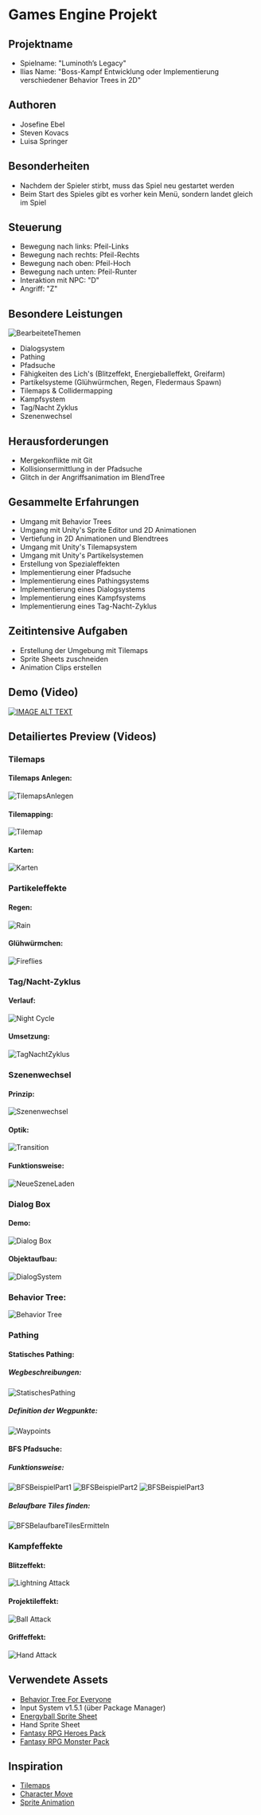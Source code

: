 # Games Engine Projekt

## Projektname
- Spielname: "Luminoth’s Legacy"
- Ilias Name: "Boss-Kampf Entwicklung oder Implementierung verschiedener Behavior Trees in 2D"

## Authoren
- Josefine Ebel
- Steven Kovacs
- Luisa Springer

## Besonderheiten
- Nachdem der Spieler stirbt, muss das Spiel neu gestartet werden
- Beim Start des Spieles gibt es vorher kein Menü, sondern landet gleich im Spiel

## Steuerung
- Bewegung nach links: Pfeil-Links
- Bewegung nach rechts: Pfeil-Rechts
- Bewegung nach oben: Pfeil-Hoch
- Bewegung nach unten: Pfeil-Runter
- Interaktion mit NPC: "D"
- Angriff: "Z"

## Besondere Leistungen
![BearbeiteteThemen](https://github.com/Meloweh/GE1/assets/49780209/3bfeeb27-e83b-4c00-90fb-f40f6595da45)
- Dialogsystem
- Pathing
- Pfadsuche
- Fähigkeiten des Lich's (Blitzeffekt, Energieballeffekt, Greifarm)
- Partikelsysteme (Glühwürmchen, Regen, Fledermaus Spawn)
- Tilemaps & Collidermapping
- Kampfsystem
- Tag/Nacht Zyklus
- Szenenwechsel

## Herausforderungen
- Mergekonflikte mit Git
- Kollisionsermittlung in der Pfadsuche
- Glitch in der Angriffsanimation im BlendTree

## Gesammelte Erfahrungen
- Umgang mit Behavior Trees
- Umgang mit Unity's Sprite Editor und 2D Animationen
- Vertiefung in 2D Animationen und Blendtrees
- Umgang mit Unity's Tilemapsystem
- Umgang mit Unity's Partikelsystemen
- Erstellung von Spezialeffekten
- Implementierung einer Pfadsuche
- Implementierung eines Pathingsystems
- Implementierung eines Dialogsystems
- Implementierung eines Kampfsystems
- Implementierung eines Tag-Nacht-Zyklus

## Zeitintensive Aufgaben
- Erstellung der Umgebung mit Tilemaps
- Sprite Sheets zuschneiden
- Animation Clips erstellen

## Demo (Video)
[![IMAGE ALT TEXT](http://img.youtube.com/vi/klmC0mQ41Go/0.jpg)](http://www.youtube.com/watch?v=klmC0mQ41Go "Demo")

## Detailiertes Preview (Videos)
### Tilemaps
#### Tilemaps Anlegen:
![TilemapsAnlegen](https://github.com/Meloweh/GE1/assets/49780209/516e31d0-43b9-4275-acbb-f30a42eec0c8)
#### Tilemapping:
![Tilemap](https://github.com/Meloweh/GE1/blob/mergeJune18/gifs/image18.gif)
#### Karten:
![Karten](https://github.com/Meloweh/GE1/assets/49780209/c539f75a-7d95-4da5-aadb-6209e669a727)
### Partikeleffekte
#### Regen:
![Rain](https://github.com/Meloweh/GE1/blob/mergeJune18/gifs/image26.gif)
#### Glühwürmchen:
![Fireflies](https://github.com/Meloweh/GE1/blob/mergeJune18/gifs/image27.gif)
### Tag/Nacht-Zyklus
#### Verlauf:
![Night Cycle](https://github.com/Meloweh/GE1/blob/mergeJune18/gifs/image31.gif)
#### Umsetzung:
![TagNachtZyklus](https://github.com/Meloweh/GE1/assets/49780209/697f7c82-f0c2-47f9-af91-fdaafc7f2d13)
### Szenenwechsel
#### Prinzip:
![Szenenwechsel](https://github.com/Meloweh/GE1/assets/49780209/50cbe931-aafa-46df-b4c4-40da43dfc83d)
#### Optik:
![Transition](https://github.com/Meloweh/GE1/blob/mergeJune18/gifs/image37.gif)
#### Funktionsweise:
![NeueSzeneLaden](https://github.com/Meloweh/GE1/assets/49780209/e0735ffe-11f4-4a3c-88c5-35d76c49fee1)
### Dialog Box
#### Demo:
![Dialog Box](https://github.com/Meloweh/GE1/blob/mergeJune18/gifs/image46.gif)
#### Objektaufbau:
![DialogSystem](https://github.com/Meloweh/GE1/assets/49780209/0699fb74-bf0f-4be7-a1db-e39dfd65f6a9)
### Behavior Tree:
![Behavior Tree](https://github.com/Meloweh/GE1/blob/mergeJune18/gifs/image63.gif)
### Pathing
#### Statisches Pathing:
##### Wegbeschreibungen:
![StatischesPathing](https://github.com/Meloweh/GE1/assets/49780209/08f0c742-6619-4f96-a211-83910ef519c3)
##### Definition der Wegpunkte:
![Waypoints](https://github.com/Meloweh/GE1/assets/49780209/ed1f0f66-a37f-44c0-a356-faca1b7b6604)
#### BFS Pfadsuche:
##### Funktionsweise:
![BFSBeispielPart1](https://github.com/Meloweh/GE1/assets/49780209/284b0efa-1075-4cb7-9e17-52b0c7d8e859)
![BFSBeispielPart2](https://github.com/Meloweh/GE1/assets/49780209/c12c77a8-cb08-4d1e-9c3d-29c7be1e6e97)
![BFSBeispielPart3](https://github.com/Meloweh/GE1/assets/49780209/742ebf95-5482-484d-a8ae-087c1fe15900)
##### Belaufbare Tiles finden:
![BFSBelaufbareTilesErmitteln](https://github.com/Meloweh/GE1/assets/49780209/b312413e-2055-4b51-9457-842d3ec66fa8)
### Kampfeffekte
#### Blitzeffekt:
![Lightning Attack](https://github.com/Meloweh/GE1/blob/mergeJune18/gifs/image77.gif)
#### Projektileffekt:
![Ball Attack](https://github.com/Meloweh/GE1/blob/mergeJune18/gifs/image85.gif)
#### Griffeffekt:
![Hand Attack](https://github.com/Meloweh/GE1/blob/mergeJune18/gifs/image88.gif)

## Verwendete Assets
- [Behavior Tree For Everyone](https://assetstore.unity.com/packages/tools/visual-scripting/behavior-designer-behavior-trees-for-everyone-15277)
- Input System v1.5.1 (über Package Manager)
- [Energyball Sprite Sheet](https://www.spriters-resource.com/custom_edited/thelegendofzeldacustoms/sheet/17519/)
- Hand Sprite Sheet
- [Fantasy RPG Heroes Pack](https://franuka.itch.io/fantasy-rpg-heroes-pack)
- [Fantasy RPG Monster Pack](https://franuka.itch.io/fantasy-rpg-monster-pack)

## Inspiration
- [Tilemaps](https://www.youtube.com/watch?v=DTp5zi8_u1U)
- [Character Move](https://www.youtube.com/watch?v=0cycus0Ojnc)
- [Sprite Animation](https://www.youtube.com/watch?v=0cycus0Ojnc)
